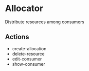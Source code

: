 # Allocator

Distribute resources among consumers

## Actions

- create-allocation
- delete-resource
- edit-consumer
- show-consumer
